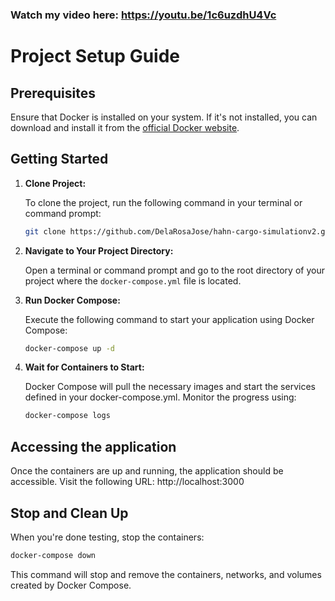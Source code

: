 

### Watch my video here:  https://youtu.be/1c6uzdhU4Vc

# Project Setup Guide

## Prerequisites

Ensure that Docker is installed on your system. If it's not installed, you can download and install it from the [official Docker website](https://www.docker.com/).

## Getting Started

1. **Clone Project:**

    To clone the project, run the following command in your terminal or command prompt:
    
    ```bash
    git clone https://github.com/DelaRosaJose/hahn-cargo-simulationv2.git
    ```

1. **Navigate to Your Project Directory:**

   Open a terminal or command prompt and go to the root directory of your project where the `docker-compose.yml` file is located.

2. **Run Docker Compose:**

   Execute the following command to start your application using Docker Compose:

   ```bash
   docker-compose up -d
   ```
   
3. **Wait for Containers to Start:**

   Docker Compose will pull the necessary images and start the services defined in your docker-compose.yml. Monitor the progress using:

   ```bash
   docker-compose logs
   ```

## Accessing the application

   Once the containers are up and running, the application should be accessible. Visit the following URL: http://localhost:3000

## Stop and Clean Up

   When you're done testing, stop the containers:

```bash
docker-compose down
```
This command will stop and remove the containers, networks, and volumes created by Docker Compose.

